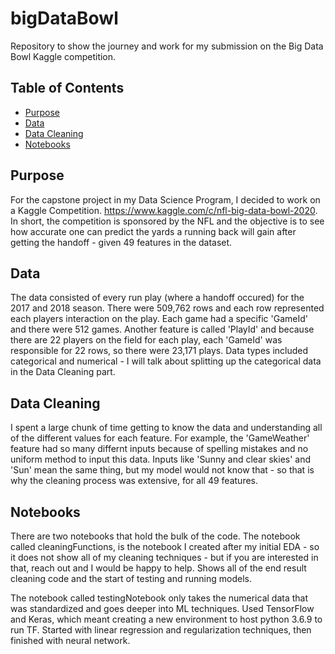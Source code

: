 # bigDataBowl
Repository to show the journey and work for my submission on the Big Data Bowl Kaggle competition. 

## Table of Contents
* [Purpose](https://github.com/LjA012/bigDataBowl/blob/master/README.md#purpose)
* [Data](https://github.com/LjA012/bigDataBowl/blob/master/README.md#data)
* [Data Cleaning](https://github.com/LjA012/bigDataBowl/blob/master/README.md#data-cleaning)
* [Notebooks](https://github.com/LjA012/bigDataBowl/blob/master/README.md#notebooks)

## Purpose
For the capstone project in my Data Science Program, I decided to work on a Kaggle Competition.  https://www.kaggle.com/c/nfl-big-data-bowl-2020.  In short, the competition is sponsored by the NFL and the objective is to see how accurate one can predict the yards a running back will gain after getting the handoff - given 49 features in the dataset. 

## Data
The data consisted of every run play (where a handoff occured) for the 2017 and 2018 season. There were 509,762 rows and each row represented each players interaction on the play.  Each game had a specific 'GameId' and there were 512 games.  Another feature is called 'PlayId' and because there are 22 players on the field for each play, each 'GameId' was responsible for 22 rows, so there were 23,171 plays. 
Data types included categorical and numerical - I will talk about splitting up the categorical data in the Data Cleaning part.

## Data Cleaning
I spent a large chunk of time getting to know the data and understanding all of the different values for each feature.  For example, the 'GameWeather' feature had so many differnt inputs because of spelling mistakes and no uniform method to input this data.  Inputs like 'Sunny and clear skies' and 'Sun' mean the same thing, but my model would not know that - so that is why the cleaning process was extensive, for all 49 features. 

## Notebooks
There are two notebooks that hold the bulk of the code.  The notebook called cleaningFunctions, is the notebook I created after my initial EDA - so it does not show all of my cleaning techniques - but if you are interested in that, reach out and I would be happy to help. Shows all of the end result cleaning code and the start of testing and running models.

The notebook called testingNotebook only takes the numerical data that was standardized and goes deeper into ML techniques. Used TensorFlow and Keras, which meant creating a new environment to host python 3.6.9 to run TF. Started with linear regression and regularization techniques, then finished with neural network.  
